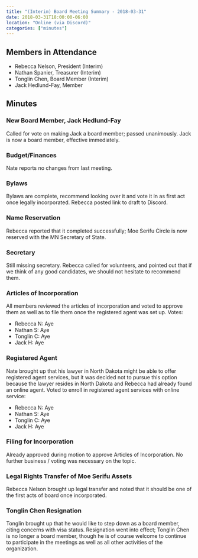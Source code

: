 ```yaml
---
title: "(Interim) Board Meeting Summary - 2018-03-31"
date: 2018-03-31T18:00:00-06:00
location: "Online (via Discord)"
categories: ["minutes"]
---
```

## Members in Attendance

* Rebecca Nelson, President (Interim)
* Nathan Spanier, Treasurer (Interim)
* Tonglin Chen, Board Member (Interim)
* Jack Hedlund-Fay, Member

## Minutes
### New Board Member, Jack Hedlund-Fay
Called for vote on making Jack a board member; passed unanimously. Jack is now a
board member, effective immediately.

### Budget/Finances
Nate reports no changes from last meeting.

### Bylaws
Bylaws are complete, recommend looking over it and vote it in as first act once
legally incorporated. Rebecca posted link to draft to Discord.

### Name Reservation
Rebecca reported that it completed successfully; Moe Serifu Circle is now
reserved with the MN Secretary of State.

### Secretary
Still missing secretary. Rebecca called for volunteers, and pointed out that if
we think of any good candidates, we should not hesitate to recommend them.

### Articles of Incorporation
All members reviewed the articles of incorporation and voted to approve them as
well as to file them once the registered agent was set up. Votes:

* Rebecca N: Aye
* Nathan S: Aye
* Tonglin C: Aye
* Jack H: Aye

### Registered Agent
Nate brought up that his lawyer in North Dakota might be able to offer
registered agent services, but it was decided not to pursue this option because
the lawyer resides in North Dakota and Rebecca had already found an online
agent. Voted to enroll in registered agent services with online service:

* Rebecca N: Aye
* Nathan S: Aye
* Tonglin C: Aye
* Jack H: Aye

### Filing for Incorporation
Already approved during motion to approve Articles of Incorporation. No further
business / voting was necessary on the topic.

### Legal Rights Transfer of Moe Serifu Assets
Rebecca Nelson brought up legal transfer and noted that it should be one of the
first acts of board once incorporated.

### Tonglin Chen Resignation
Tonglin brought up that he would like to step down as a board member, citing
concerns with visa status. Resignation went into effect; Tonglin Chen is no
longer a board member, though he is of course welcome to continue to participate
in the meetings as well as all other activities of the organization.

